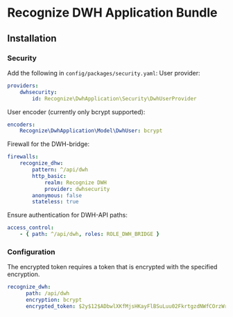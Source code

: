 # Recognize DWH Application Bundle
## Installation
### Security
Add the following in `config/packages/security.yaml`:
User provider:
```yaml
providers:
    dwhsecurity:
        id: Recognize\DwhApplication\Security\DwhUserProvider
```
User encoder (currently only bcrypt supported):
```yaml
encoders:
    Recognize\DwhApplication\Model\DwhUser: bcrypt
```
Firewall for the DWH-bridge:
```yaml
firewalls:
    recognize_dhw:
        pattern: ^/api/dwh
        http_basic:
            realm: Recognize DWH
            provider: dwhsecurity
        anonymous: false
        stateless: true
```
Ensure authentication for DWH-API paths:
```yaml
access_control:
    - { path: ^/api/dwh, roles: ROLE_DWH_BRIDGE }
```

### Configuration
The encrypted token requires a token that is encrypted with the specified encryption.
```yaml
recognize_dwh:
      path: /api/dwh
      encryption: bcrypt
      encrypted_token: $2y$12$ADbwlXKfMjsHKayFlBSuLuu02FkrtgzdNWfCOrzWrCR8zkSoNsUfG
```
